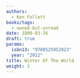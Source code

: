 ```yaml
---
authors:
  - Ken Follett
books/tags:
  - owned-but-unread
date: 1800-03-26
draft: true
params:
  isbn13: "9780525952923"
  year: "2012"
title: Winter Of The World
weight: 1
---
```


<!--more-->
